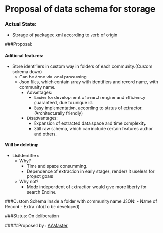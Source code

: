 Proposal of data schema for storage
====================================

### Actual State:
- Storage of packaged xml according to verb of origin

###Proposal:
#### Aditional features:
- Store identifiers in custom way in folders of each community.(Custom schema down)
    - Can be done via local processing.
    - Json files, which contain array with identifiers and record name, with community name.
        - Advantages:
            - Easier for development of search engine and efficiency guaranteed, due to unique id.
            - Easy implementation, according to status of extractor.(Architecturally friendly)
        - Disadvantages:
            - Expansion of extracted data space and time complexity.
            - Still raw schema, which can include certain features author and others.

#### Will be deleting:
- ListIdentifiers
    - Why?
        - Time and space consumming.
        - Dependence of extraction in early stages, renders it useless for project goals
    - Why not?
        - Mode independent of extraction would give more liberty for search Engine.

###Custom Schema
    Inside a folder with community name
    JSON:
        - Name of Record
        - Extra Info(To be developed)

###Status: On deliberation

#####Proposed by : [AAMaster](https://github.com/AAMaster)

